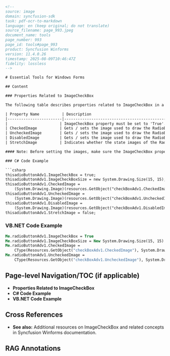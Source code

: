```html
<!-- 
source: image
domain: syncfusion-sdk
task: pdf-ocr-to-markdown
language: en (keep original; do not translate)
source_filename: page_993.jpeg
document_name: tools
page_number: 993
page_id: tools#page_993
product: Syncfusion Winforms
version: 11.4.0.26
timestamp: 2025-08-09T10:46:47Z
fidelity: lossless
-->

# Essential Tools for Windows Forms

## Content

### Properties Related to ImageCheckBox

The following table describes properties related to ImageCheckBox in a RadioButton:

| Property Name          | Description                                                                                     |
|------------------------|-------------------------------------------------------------------------------------------------|
|                       | ImageCheckBox property must be set to 'True'.                                                   |
| CheckedImage          | Gets / sets the image used to draw the RadioButton when checked and mouse not over.            |
| UncheckedImage        | Gets / sets the image used to draw the RadioButton when unchecked and mouse not over.          |
| DisabledImage         | Gets / sets the image used to draw the RadioButton when disabled.                             |
| StretchImage          | Indicates whether the state images of the RadioButton are stretched.                          |

#### Note: Before setting the images, make sure the ImageCheckBox property is set to 'True'.

### C# Code Example

```csharp
thisadioButtonAdv1.ImageCheckBox = true;
thisadioButtonAdv1.ImageCheckBoxSize = new System.Drawing.Size(15, 15);
thisadioButtonAdv1.CheckedImage =
    (System.Drawing.Image)(resources.GetObject("checkBoxAdv1.CheckedImage"));
thisadioButtonAdv1.UncheckedImage =
    (System.Drawing.Image)(resources.GetObject("checkBoxAdv1.UncheckedImage"));
thisadioButtonAdv1.DisabledImage =
    (System.Drawing.Image)(resources.GetObject("checkBoxAdv1.DisabledImage"));
thisadioButtonAdv1.StretchImage = false;
```

### VB.NET Code Example

```vb
Me.radioButtonAdv1.ImageCheckBox = True
Me.radioButtonAdv1.ImageCheckBoxSize = New System.Drawing.Size(15, 15)
Me.radioButtonAdv1.CheckedImage =
    CType(Resources.GetObject("checkBoxAdv1.CheckedImage"), System.Drawing.Image)
Me.radioButtonAdv1.UncheckedImage =
    CType(Resources.GetObject("checkBoxAdv1.UncheckedImage"), System.Drawing.Image)
```

## Page-level Navigation/TOC (if applicable)
- **Properties Related to ImageCheckBox**
- **C# Code Example**
- **VB.NET Code Example**
  
## Cross References
- **See also:** Additional resources on ImageCheckBox and related concepts in Syncfusion Winforms documentation.

## RAG Annotations
<!-- tags: [Syncfusion Winforms, ImageCheckBox, RadioButton, C#, VB.NET, properties, version: 11.4.0.26] keywords: [ImageCheckBox, RadioButton, CheckedImage, UncheckedImage, DisabledImage, StretchImage, C#, VB.NET, property settings, version] -->
```